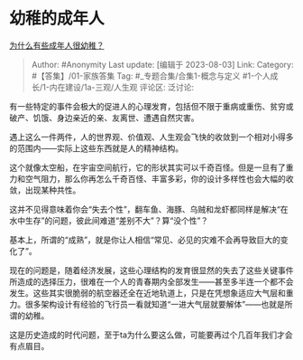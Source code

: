 # 幼稚的成年人
[为什么有些成年人很幼稚？](https://www.zhihu.com/question/393463909/answer/3147541550)

> Author: #Anonymity
> Last update: [编辑于 2023-08-03]
> Link:
> Category: #【答集】/01-家族答集
> Tag: #_专题合集/合集1-概念与定义 #1-个人成长/1-内在建设/1a-三观/人生观 
> 评论区:
> 泛讨论:

有一些特定的事件会极大的促进人的心理发育，包括但不限于重病或重伤、贫穷或破产、饥饿、身边亲近的亲、友离世、遭遇自然灾害。

遇上这么一件两件，人的世界观、价值观、人生观会飞快的收敛到一个相对小得多的范围内——实际上这些东西就是人的精神结构。

这个就像太空船，在宇宙空间航行，它的形状其实可以千奇百怪。但是一旦有了重力和空气阻力，那么你再怎么千奇百怪、丰富多彩，你的设计多样性也会大幅的收敛，出现某种共性。

这并不见得意味着你会“失去个性”，翻车鱼、海豚、乌贼和龙虾都同样是解决“在水中生存”的问题，彼此间难道“差别不大”？算“没个性”？

基本上，所谓的“成熟”，就是你让人相信“常见、必见的灾难不会再导致巨大的变化了”。

现在的问题是，随着经济发展，这些心理结构的发育很显然的失去了这些关键事件所造成的选择压力，很难在一个人的青春期内全部发生——甚至多半连一个都不会发生。这些其实很脆弱的航空器还全在近地轨道上，只是在凭想象适应大气层和重力。很多架构设计有经验的飞行员一看就知道“一进大气层就要解体”——也就是所谓的幼稚。

这是历史造成的时代问题，至于ta为什么要这么做，可能要再过个几百年我们才会有点眉目。
